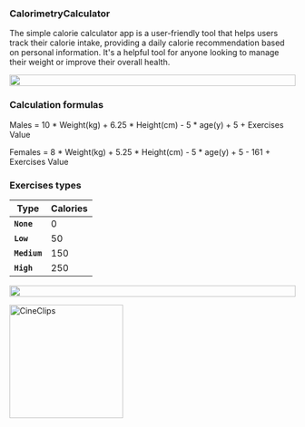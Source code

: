 ### **CalorimetryCalculator**

The simple calorie calculator app is a user-friendly tool that helps users track their calorie intake, providing a daily calorie recommendation based on personal information. It's a helpful tool for anyone looking to manage their weight or improve their overall health.



<p align="center">
<img src="https://i.imgur.com/dBaSKWF.gif" height="20" width="100%">
  
  
### Calculation formulas

Males = 10 * Weight(kg) + 6.25 * Height(cm) - 5 * age(y) + 5 + Exercises Value

Females = 8 * Weight(kg) + 5.25 * Height(cm) - 5 * age(y) + 5 - 161 + Exercises Value

### **Exercises types**
**Type** | **Calories**
------------- | -------------
**`None`**  | 0
**`Low`**  | 50
**`Medium`**  | 150
**`High`**  | 250

<p align="center">
<img src="https://i.imgur.com/dBaSKWF.gif" height="20" width="100%">

<p align="left">
<img width="200" alt="CineClips" src="https://s2.gifyu.com/images/SNIMOK-EKRANA-2023-03-17-V-19.28.20.png">
